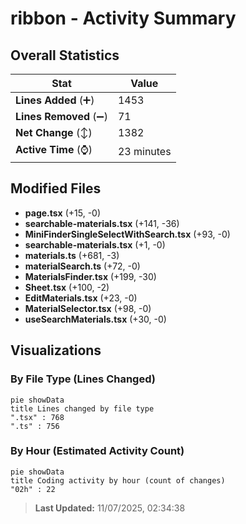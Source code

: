 # ribbon - Activity Summary 

## Overall Statistics

| Stat                   | Value                                                             |
| ---------------------- | ----------------------------------------------------------------- |
| **Lines Added** (➕)   | 1453                                          |
| **Lines Removed** (➖) | 71                                        |
| **Net Change** (↕)    | 1382                |
| **Active Time** (⌚)   | 23 minutes |


## Modified Files
- **page.tsx** (+15, -0)
- **searchable-materials.tsx** (+141, -36)
- **MiniFinderSingleSelectWithSearch.tsx** (+93, -0)
- **searchable-materials.tsx** (+1, -0)
- **materials.ts** (+681, -3)
- **materialSearch.ts** (+72, -0)
- **MaterialsFinder.tsx** (+199, -30)
- **Sheet.tsx** (+100, -2)
- **EditMaterials.tsx** (+23, -0)
- **MaterialSelector.tsx** (+98, -0)
- **useSearchMaterials.tsx** (+30, -0)

## Visualizations

### By File Type (Lines Changed)

```mermaid
pie showData
title Lines changed by file type
".tsx" : 768
".ts" : 756
```

### By Hour (Estimated Activity Count)

```mermaid
pie showData
title Coding activity by hour (count of changes)
"02h" : 22
```


> **Last Updated:** 11/07/2025, 02:34:38